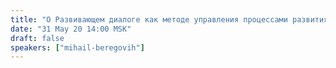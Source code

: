 ```yaml
---
title: "О Развивающем диалоге как методе управления процессами развития"
date: "31 May 20 14:00 MSK"
draft: false
speakers: ["mihail-beregovih"] 
---
```

